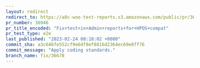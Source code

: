 ```yaml
---
layout: redirect
redirect_to: https://a8c-woo-test-reports.s3.amazonaws.com/public/pr/36946/e2e/index.html
pr_number: 36946
pr_title_encoded: "Fix+test+in+Admin+reports+for+HPOS+compat"
pr_test_type: e2e
last_published: "2023-02-24 08:18:02 +0000"
commit_sha: a3c646fe552cf9e6df8ef8816d2364ec69e0ff76
commit_message: "Apply coding standards."
branch_name: fix/36678
---
```

